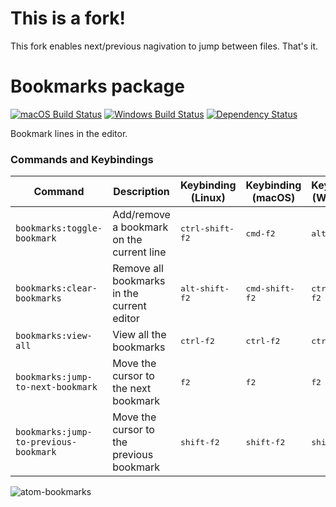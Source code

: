 # This is a fork!
This fork enables next/previous nagivation to jump between files. That's it.


# Bookmarks package
[![macOS Build Status](https://travis-ci.org/atom/bookmarks.svg?branch=master)](https://travis-ci.org/atom/bookmarks)
[![Windows Build Status](https://ci.appveyor.com/api/projects/status/vjsf78pj4rw6ibcw/branch/master?svg=true)](https://ci.appveyor.com/project/Atom/bookmarks/branch/master)
[![Dependency Status](https://david-dm.org/atom/bookmarks.svg)](https://david-dm.org/atom/bookmarks)

Bookmark lines in the editor.

### Commands and Keybindings

|Command|Description|Keybinding (Linux)|Keybinding (macOS)|Keybinding (Windows)|
|-------|-----------|------------------|------------------|--------------------|
|`bookmarks:toggle-bookmark`|Add/remove a bookmark on the current line|<kbd>ctrl-shift-f2</kbd>|<kbd>cmd-f2</kbd>|<kbd>alt-ctrl-f2</kbd>|
|`bookmarks:clear-bookmarks`|Remove all bookmarks in the current editor|<kbd>alt-shift-f2</kbd>|<kbd>cmd-shift-f2</kbd>|<kbd>ctrl-shift-f2</kbd>|
|`bookmarks:view-all`|View all the bookmarks|<kbd>ctrl-f2</kbd>|<kbd>ctrl-f2</kbd>|<kbd>ctrl-f2</kbd>|
|`bookmarks:jump-to-next-bookmark`|Move the cursor to the next bookmark|<kbd>f2</kbd>|<kbd>f2</kbd>|<kbd>f2</kbd>|
|`bookmarks:jump-to-previous-bookmark`|Move the cursor to the previous bookmark|<kbd>shift-f2</kbd>|<kbd>shift-f2</kbd>|<kbd>shift-f2</kbd>|

![atom-bookmarks](https://cloud.githubusercontent.com/assets/1545996/10419203/97d75e32-7035-11e5-818f-5b34d60865c1.png)
